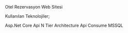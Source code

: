 Otel Rezervasyon Web Sitesi

Kullanılan Teknolojiler;

Asp.Net Core Api
N Tier Architecture
Api Consume
MSSQL
